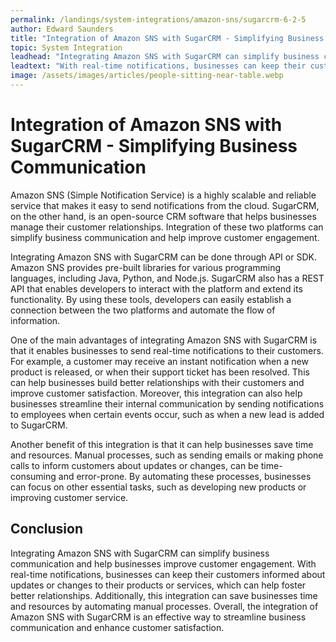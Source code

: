 ```yaml
---
permalink: /landings/system-integrations/amazon-sns/sugarcrm-6-2-5
author: Edward Saunders
title: "Integration of Amazon SNS with SugarCRM - Simplifying Business Communication"
topic: System Integration
leadhead: "Integrating Amazon SNS with SugarCRM can simplify business communication and help businesses improve customer engagement"
leadtext: "With real-time notifications, businesses can keep their customers informed about updates or changes to their products or services, which can help foster better relationships. Additionally, this integration can save businesses time and resources by automating manual processes. Overall, the integration of Amazon SNS with SugarCRM is an effective way to streamline business communication and enhance customer satisfaction."
image: /assets/images/articles/people-sitting-near-table.webp
---
```

<div class="arttext">
<h1>Integration of Amazon SNS with SugarCRM - Simplifying Business Communication</h1>

<p>Amazon SNS (Simple Notification Service) is a highly scalable and reliable service that makes it easy to send notifications from the cloud. SugarCRM, on the other hand, is an open-source CRM software that helps businesses manage their customer relationships. Integration of these two platforms can simplify business communication and help improve customer engagement. </p>

<p>Integrating Amazon SNS with SugarCRM can be done through API or SDK. Amazon SNS provides pre-built libraries for various programming languages, including Java, Python, and Node.js. SugarCRM also has a REST API that enables developers to interact with the platform and extend its functionality. By using these tools, developers can easily establish a connection between the two platforms and automate the flow of information.</p>

<p>One of the main advantages of integrating Amazon SNS with SugarCRM is that it enables businesses to send real-time notifications to their customers. For example, a customer may receive an instant notification when a new product is released, or when their support ticket has been resolved. This can help businesses build better relationships with their customers and improve customer satisfaction. Moreover, this integration can also help businesses streamline their internal communication by sending notifications to employees when certain events occur, such as when a new lead is added to SugarCRM.</p>

<p>Another benefit of this integration is that it can help businesses save time and resources. Manual processes, such as sending emails or making phone calls to inform customers about updates or changes, can be time-consuming and error-prone. By automating these processes, businesses can focus on other essential tasks, such as developing new products or improving customer service.</p>

<h2>Conclusion</h2>

<p>Integrating Amazon SNS with SugarCRM can simplify business communication and help businesses improve customer engagement. With real-time notifications, businesses can keep their customers informed about updates or changes to their products or services, which can help foster better relationships. Additionally, this integration can save businesses time and resources by automating manual processes. Overall, the integration of Amazon SNS with SugarCRM is an effective way to streamline business communication and enhance customer satisfaction.</p>

</div>